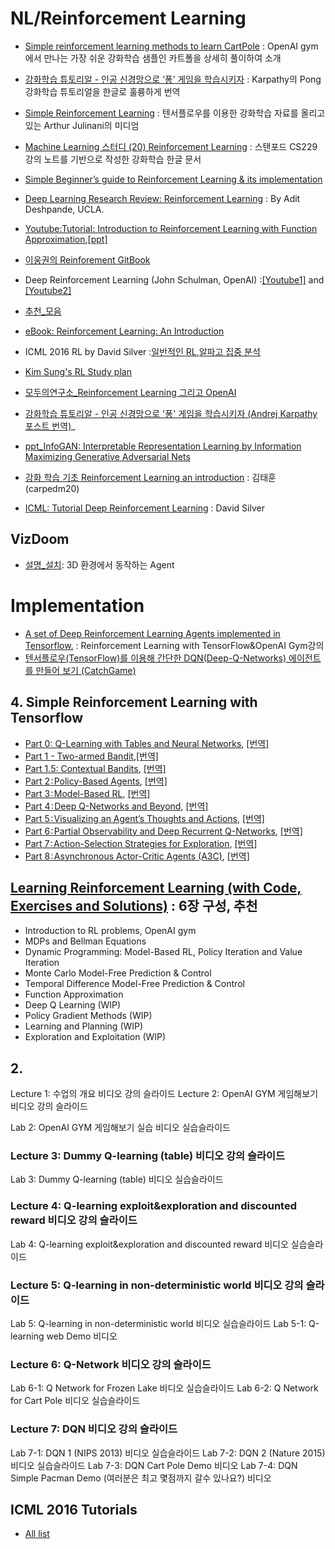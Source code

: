 
# NL/Reinforcement Learning
* [Simple reinforcement learning methods to learn CartPole](http://kvfrans.com/simple-algoritms-for-solving-cartpole/) : OpenAI gym에서 만나는 가장 쉬운 강화학습 샘플인 카트폴을 상세히 풀이하여 소개
* [강화학습 튜토리알 - 인공 신경망으로 ‘퐁’ 게임을 학습시키자](http://keunwoochoi.blogspot.kr/2016/06/andrej-karpathy.html) : Karpathy의 Pong 강화학습 튜토리얼을 한글로 훌륭하게 번역
* [Simple Reinforcement Learning](https://medium.com/@awjuliani) : 텐서플로우를 이용한 강화학습 자료를 올리고 있는 Arthur Julinani의 미디엄
* [Machine Learning 스터디 (20) Reinforcement Learning](http://sanghyukchun.github.io/76/) : 스탠포드 CS229 강의 노트를 기반으로 작성한 강화학습 한글 문서
* [Simple Beginner’s guide to Reinforcement Learning & its implementation](https://www.analyticsvidhya.com/blog/2017/01/introduction-to-reinforcement-learning-implementation/)
* [Deep Learning Research Review: Reinforcement Learning](http://www.kdnuggets.com/2016/11/deep-learning-research-review-reinforcement-learning.html) : By Adit Deshpande, UCLA.
* [Youtube:Tutorial: Introduction to Reinforcement Learning with Function Approximation](https://www.youtube.com/watch?v=ggqnxyjaKe4),[[ppt]](http://media.nips.cc/Conferences/2015/tutorialslides/SuttonIntroRL-nips-2015-tutorial.pdf)
* [이웅권의 Reinforement GitBook](https://www.gitbook.com/book/dnddnjs/rl/details)

* Deep Reinforcement Learning (John Schulman, OpenAI) :[[Youtube1]](https://www.youtube.com/watch?v=PtAIh9KSnjo&t=2457s) and [[Youtube2]](https://www.youtube.com/watch?v=aUrX-rP_ss4&list=PLjKEIQlKCTZYN3CYBlj8r58SbNorobqcp)
* [추천_모음](https://github.com/dennybritz/reinforcement-learning)
* [eBook: Reinforcement Learning: An Introduction](https://webdocs.cs.ualberta.ca/~sutton/book/the-book-2nd.html)
* ICML 2016 RL by David Silver :[일반적인 RL](http://icml.cc/2016/tutorials/deep_rl_tutorial.pdf),[알파고 집중 분석](http://icml.cc/2016/tutorials/AlphaGo-tutorial-slides.pdf)
* [Kim Sung's RL Study plan](http://fbsight.com/t/karpathy-reinforcement-learning/1946)
* [모두의연구소_Reinforcement Learning 그리고 OpenAI](http://www.modulabs.co.kr/RL_library/1705)
* [강화학습 튜토리알 - 인공 신경망으로 '퐁' 게임을 학습시키자 (Andrej Karpathy 포스트 번역)](http://keunwoochoi.blogspot.com/2016/06/andrej-karpathy.html)_
* [ppt_InfoGAN: Interpretable Representation Learning by Information Maximizing Generative Adversarial Nets](http://www.slideshare.net/ssuser06e0c5/infogan-interpretable-representation-learning-by-information-maximizing-generative-adversarial-nets-72268213)
* [강화 학습 기초 Reinforcement Learning an introduction](https://www.slideshare.net/carpedm20/reinforcement-learning-an-introduction-64037079) : 김태훈(carpedm20)
* [ICML: Tutorial Deep Reinforcement Learning](http://icml.cc/2016/tutorials/deep_rl_tutorial.pdf) : David Silver


## VizDoom
* [설명_설치](http://ishuca.tistory.com/401): 3D 환경에서 동작하는 Agent

# Implementation
* [A set of Deep Reinforcement Learning Agents implemented in Tensorflow.](https://github.com/awjuliani/DeepRL-Agents) : Reinforcement Learning with TensorFlow&OpenAI Gym강의
* [텐서플로우(TensorFlow)를 이용해 간단한 DQN(Deep-Q-Networks) 에이전트를 만들어 보기 (CatchGame)](http://solarisailab.com/archives/486)

## 4. Simple Reinforcement Learning with Tensorflow
* [Part 0: Q-Learning with Tables and Neural Networks](https://medium.com/emergent-future/simple-reinforcement-learning-with-tensorflow-part-0-q-learning-with-tables-and-neural-networks-d195264329d0#.ghnfibna9), [[번역]](http://ishuca.tistory.com/391)
* [Part 1 - Two-armed Bandit](https://medium.com/@awjuliani/super-simple-reinforcement-learning-tutorial-part-1-fd544fab149#.dj6422lud),[[번역]](http://ishuca.tistory.com/392)
* [Part 1.5: Contextual Bandits](https://medium.com/emergent-future/simple-reinforcement-learning-with-tensorflow-part-1-5-contextual-bandits-bff01d1aad9c#.7sn60rufy), [[번역]](http://ishuca.tistory.com/393)
* [Part 2 : Policy-Based Agents](https://medium.com/@awjuliani/super-simple-reinforcement-learning-tutorial-part-2-ded33892c724#.g5n15a69u), [[번역]](http://ishuca.tistory.com/394)
* [Part 3 : Model-Based RL](https://medium.com/@awjuliani/simple-reinforcement-learning-with-tensorflow-part-3-model-based-rl-9a6fe0cce99#.olzbh2c28), [[번역]](http://ishuca.tistory.com/395)
* [Part 4 : Deep Q-Networks and Beyond](https://medium.com/@awjuliani/simple-reinforcement-learning-with-tensorflow-part-4-deep-q-networks-and-beyond-8438a3e2b8df#.yddfo6qgs), [[번역]](http://ishuca.tistory.com/396)
* [Part 5 : Visualizing an Agent’s Thoughts and Actions](https://medium.com/@awjuliani/simple-reinforcement-learning-with-tensorflow-part-5-visualizing-an-agents-thoughts-and-actions-4f27b134bb2a#.cglc9e4ky), [[번역]](http://ishuca.tistory.com/397)
* [Part 6 : Partial Observability and Deep Recurrent Q-Networks](https://medium.com/emergent-future/simple-reinforcement-learning-with-tensorflow-part-6-partial-observability-and-deep-recurrent-q-68463e9aeefc#.os9z46iua), [[번역]](http://ishuca.tistory.com/398)
* [Part 7 : Action-Selection Strategies for Exploration](https://medium.com/emergent-future/simple-reinforcement-learning-with-tensorflow-part-7-action-selection-strategies-for-exploration-d3a97b7cceaf#.3yhuxgohm), [[번역]](http://ishuca.tistory.com/399)
* [Part 8 : Asynchronous Actor-Critic Agents (A3C)](https://medium.com/emergent-future/simple-reinforcement-learning-with-tensorflow-part-8-asynchronous-actor-critic-agents-a3c-c88f72a5e9f2#.ju4okm2o2), [[번역]](http://ishuca.tistory.com/400)




## [Learning Reinforcement Learning (with Code, Exercises and Solutions)](http://www.wildml.com/2016/10/learning-reinforcement-learning/) : 6장 구성, 추천
* Introduction to RL problems, OpenAI gym
* MDPs and Bellman Equations
* Dynamic Programming: Model-Based RL, Policy Iteration and Value Iteration
* Monte Carlo Model-Free Prediction & Control
* Temporal Difference Model-Free Prediction & Control
* Function Approximation
* Deep Q Learning (WIP)
* Policy Gradient Methods (WIP)
* Learning and Planning (WIP)
* Exploration and Exploitation (WIP)

## 2.
Lecture 1: 수업의 개요 비디오  강의 슬라이드
Lecture 2: OpenAI GYM 게임해보기 비디오  강의 슬라이드



Lab 2: OpenAI GYM 게임해보기 실습 비디오  실습슬라이드

### Lecture 3: Dummy Q-learning (table) 비디오  강의 슬라이드
Lab 3: Dummy Q-learning (table) 비디오  실습슬라이드

### Lecture 4: Q-learning exploit&exploration and discounted reward 비디오  강의 슬라이드
Lab 4: Q-learning exploit&exploration and discounted reward 비디오  실습슬라이드

### Lecture 5: Q-learning in non-deterministic world 비디오  강의 슬라이드
Lab 5: Q-learning in non-deterministic world 비디오  실습슬라이드
Lab 5-1: Q-learning web Demo 비디오

### Lecture 6: Q-Network 비디오  강의 슬라이드
Lab 6-1: Q Network for Frozen Lake 비디오  실습슬라이드
Lab 6-2: Q Network for Cart Pole 비디오  실습슬라이드

### Lecture 7: DQN 비디오  강의 슬라이드
Lab 7-1: DQN 1 (NIPS 2013) 비디오  실습슬라이드
Lab 7-2: DQN 2 (Nature 2015) 비디오  실습슬라이드
Lab 7-3: DQN Cart Pole Demo 비디오
Lab 7-4: DQN Simple Pacman Demo (여러분은 최고 몇점까지 갈수 있나요?) 비디오

## ICML 2016 Tutorials
* [All list](http://techtalks.tv/icml/2016/tutorials/)
